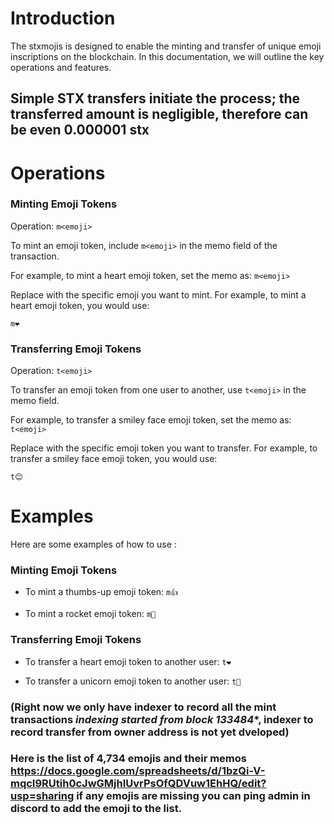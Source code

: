 
# Introduction

The stxmojis is designed to enable the minting and transfer of unique emoji inscriptions on the blockchain. In this documentation, we will outline the key operations and features.

## Simple STX transfers initiate the process; the transferred amount is negligible, therefore can be even 0.000001 stx

# Operations

### Minting Emoji Tokens

Operation: `m<emoji>`

To mint an emoji token, include `m<emoji>` in the memo field of the transaction.

For example, to mint a heart emoji token, set the memo as:
`m<emoji>`

Replace <emoji> with the specific emoji you want to mint. For example, to mint a heart emoji token, you would use:

`m❤️`

### Transferring Emoji Tokens

Operation: `t<emoji>`


To transfer an emoji token from one user to another, use `t<emoji>` in the memo field.

For example, to transfer a smiley face emoji token, set the memo as:
`t<emoji>`

Replace <emoji> with the specific emoji token you want to transfer. For example, to transfer a smiley face emoji token, you would use:

`t😊`

# Examples

Here are some examples of how to use :

### Minting Emoji Tokens

- To mint a thumbs-up emoji token:
  `m👍`

- To mint a rocket emoji token:
  `m🚀`

### Transferring Emoji Tokens

- To transfer a heart emoji token to another user:
  `t❤️`

- To transfer a unicorn emoji token to another user:
  `t🦄`

### (Right now we only have indexer to record all the mint transactions *indexing started from block 133484**, indexer to record transfer from owner address is not yet dveloped)

### Here is the list of 4,734 emojis and their memos https://docs.google.com/spreadsheets/d/1bzQi-V-mqcI9RUtih0cJwGMjhIUvrPsOfQDVuw1EhHQ/edit?usp=sharing if any emojis are missing you can ping admin in discord to add the emoji to the list.
